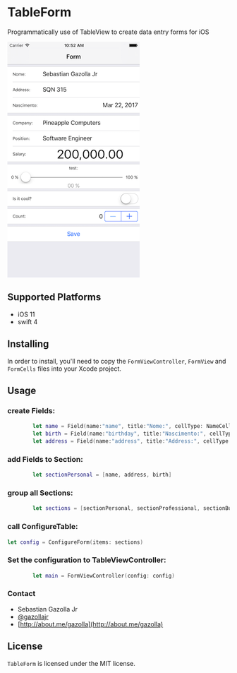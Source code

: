 # TableForm
Programmatically use of TableView to create data entry forms for iOS

![](https://github.com/gazolla/TableForm/raw/master/screenshot.png)

## Supported Platforms

- iOS 11
- swift 4

## Installing

In order to install, you'll need to copy the `FormViewController`, `FormView` and `FormCells` files into your Xcode project. 

## Usage

### create Fields:

```swift
        let name = Field(name:"name", title:"Nome:", cellType: NameCell.self)
        let birth = Field(name:"birthday", title:"Nascimento:", cellType: DateCell.self)
        let address = Field(name:"address", title:"Address:", cellType: TextCell.self)
```

### add Fields to Section:

```swift
        let sectionPersonal = [name, address, birth]
```

### group all Sections:

```swift
        let sections = [sectionPersonal, sectionProfessional, sectionButton]
```


### call ConfigureTable:

```swift
let config = ConfigureForm(items: sections)
```

### Set the configuration to TableViewController:
```swift
        let main = FormViewController(config: config)
```

### Contact

* Sebastian Gazolla Jr
* [@gazollajr](http://twitter.com/gazollajr)
* [http://about.me/gazolla](http://about.me/gazolla)

## License

`TableForm` is licensed under the MIT license.
